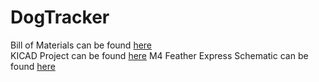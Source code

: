 # DogTracker
Bill of Materials can be found [here](https://github.com/krsandwich/DogTracker/tree/master/Hardware/BOM) \
KICAD Project can be found [here](https://github.com/krsandwich/DogTracker/tree/master/Hardware/Kicad)
M4 Feather Express Schematic can be found [here](https://learn.adafruit.com/assets/57242)
